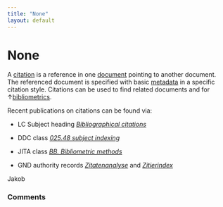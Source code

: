 ```yaml
---
title: "None"
layout: default
---
```

None
=====================
A [citation](http://en.wikipedia.org/wiki/Citation) is a reference in
one
[document](/questions/tagged/document "show questions tagged 'document'")
pointing to another document. The referenced document is specified with
basic
[metadata](/questions/tagged/metadata "show questions tagged 'metadata'")
in a specific citation style. Citations can be used to find related
documents and for
↑[bibliometrics](questions/tagged/bibliometrics" "show questions tagged 'bibliometrics'").

Recent publications on citations can be found via:

-   LC Subject heading *[Bibliographical
    citations](http://www.worldcat.org/search?q=su%3ABibliographical%20Citations)*

-   DDC class *[025.48 subject
    indexing](http://deweyresearch.oclc.org/ddcbrowser2/SearchServlet?query=dd%3A025.48)*

-   JITA class *[BB. Bibliometric
    methods](http://eprints.rclis.org/handle/10760/3629)*

-   GND authority records
    *[Zitatenanalyse](http://d-nb.info/gnd/4319296-8)* and
    *[Zitierindex](http://d-nb.info/gnd/4296615-2)*



Jakob

### Comments ###


